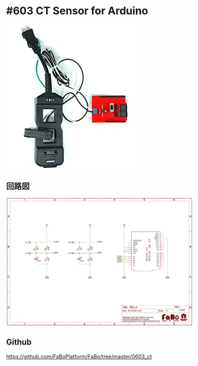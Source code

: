 # #603 CT Sensor for Arduino
  
![](./img/603_ct.jpg)
<!--COLORME-->

## 回路図

![](./img/603_ct_sch.png)

## Github

https://github.com/FaBoPlatform/FaBo/tree/master/0603_ct
